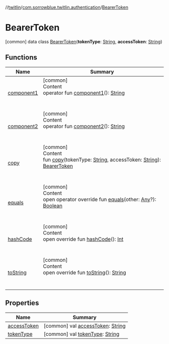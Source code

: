 //[twitlin](../../index.md)/[com.sorrowblue.twitlin.authentication](../index.md)/[BearerToken](index.md)



# BearerToken  
 [common] data class [BearerToken](index.md)(**tokenType**: [String](https://kotlinlang.org/api/latest/jvm/stdlib/kotlin/-string/index.html), **accessToken**: [String](https://kotlinlang.org/api/latest/jvm/stdlib/kotlin/-string/index.html))   


## Functions  
  
|  Name|  Summary| 
|---|---|
| <a name="com.sorrowblue.twitlin.authentication/BearerToken/component1/#/PointingToDeclaration/"></a>[component1](component1.md)| <a name="com.sorrowblue.twitlin.authentication/BearerToken/component1/#/PointingToDeclaration/"></a>[common]  <br>Content  <br>operator fun [component1](component1.md)(): [String](https://kotlinlang.org/api/latest/jvm/stdlib/kotlin/-string/index.html)  <br><br><br>
| <a name="com.sorrowblue.twitlin.authentication/BearerToken/component2/#/PointingToDeclaration/"></a>[component2](component2.md)| <a name="com.sorrowblue.twitlin.authentication/BearerToken/component2/#/PointingToDeclaration/"></a>[common]  <br>Content  <br>operator fun [component2](component2.md)(): [String](https://kotlinlang.org/api/latest/jvm/stdlib/kotlin/-string/index.html)  <br><br><br>
| <a name="com.sorrowblue.twitlin.authentication/BearerToken/copy/#kotlin.String#kotlin.String/PointingToDeclaration/"></a>[copy](copy.md)| <a name="com.sorrowblue.twitlin.authentication/BearerToken/copy/#kotlin.String#kotlin.String/PointingToDeclaration/"></a>[common]  <br>Content  <br>fun [copy](copy.md)(tokenType: [String](https://kotlinlang.org/api/latest/jvm/stdlib/kotlin/-string/index.html), accessToken: [String](https://kotlinlang.org/api/latest/jvm/stdlib/kotlin/-string/index.html)): [BearerToken](index.md)  <br><br><br>
| <a name="kotlin/Any/equals/#kotlin.Any?/PointingToDeclaration/"></a>[equals](../../com.sorrowblue.twitlin.v2.users/-users-api/-expansion/-companion/index.md#%5Bkotlin%2FAny%2Fequals%2F%23kotlin.Any%3F%2FPointingToDeclaration%2F%5D%2FFunctions%2F1930806739)| <a name="kotlin/Any/equals/#kotlin.Any?/PointingToDeclaration/"></a>[common]  <br>Content  <br>open operator override fun [equals](../../com.sorrowblue.twitlin.v2.users/-users-api/-expansion/-companion/index.md#%5Bkotlin%2FAny%2Fequals%2F%23kotlin.Any%3F%2FPointingToDeclaration%2F%5D%2FFunctions%2F1930806739)(other: [Any](https://kotlinlang.org/api/latest/jvm/stdlib/kotlin/-any/index.html)?): [Boolean](https://kotlinlang.org/api/latest/jvm/stdlib/kotlin/-boolean/index.html)  <br><br><br>
| <a name="kotlin/Any/hashCode/#/PointingToDeclaration/"></a>[hashCode](../../com.sorrowblue.twitlin.v2.users/-users-api/-expansion/-companion/index.md#%5Bkotlin%2FAny%2FhashCode%2F%23%2FPointingToDeclaration%2F%5D%2FFunctions%2F1930806739)| <a name="kotlin/Any/hashCode/#/PointingToDeclaration/"></a>[common]  <br>Content  <br>open override fun [hashCode](../../com.sorrowblue.twitlin.v2.users/-users-api/-expansion/-companion/index.md#%5Bkotlin%2FAny%2FhashCode%2F%23%2FPointingToDeclaration%2F%5D%2FFunctions%2F1930806739)(): [Int](https://kotlinlang.org/api/latest/jvm/stdlib/kotlin/-int/index.html)  <br><br><br>
| <a name="kotlin/Any/toString/#/PointingToDeclaration/"></a>[toString](../../com.sorrowblue.twitlin.v2.users/-users-api/-expansion/-companion/index.md#%5Bkotlin%2FAny%2FtoString%2F%23%2FPointingToDeclaration%2F%5D%2FFunctions%2F1930806739)| <a name="kotlin/Any/toString/#/PointingToDeclaration/"></a>[common]  <br>Content  <br>open override fun [toString](../../com.sorrowblue.twitlin.v2.users/-users-api/-expansion/-companion/index.md#%5Bkotlin%2FAny%2FtoString%2F%23%2FPointingToDeclaration%2F%5D%2FFunctions%2F1930806739)(): [String](https://kotlinlang.org/api/latest/jvm/stdlib/kotlin/-string/index.html)  <br><br><br>


## Properties  
  
|  Name|  Summary| 
|---|---|
| <a name="com.sorrowblue.twitlin.authentication/BearerToken/accessToken/#/PointingToDeclaration/"></a>[accessToken](access-token.md)| <a name="com.sorrowblue.twitlin.authentication/BearerToken/accessToken/#/PointingToDeclaration/"></a> [common] val [accessToken](access-token.md): [String](https://kotlinlang.org/api/latest/jvm/stdlib/kotlin/-string/index.html)   <br>
| <a name="com.sorrowblue.twitlin.authentication/BearerToken/tokenType/#/PointingToDeclaration/"></a>[tokenType](token-type.md)| <a name="com.sorrowblue.twitlin.authentication/BearerToken/tokenType/#/PointingToDeclaration/"></a> [common] val [tokenType](token-type.md): [String](https://kotlinlang.org/api/latest/jvm/stdlib/kotlin/-string/index.html)   <br>

